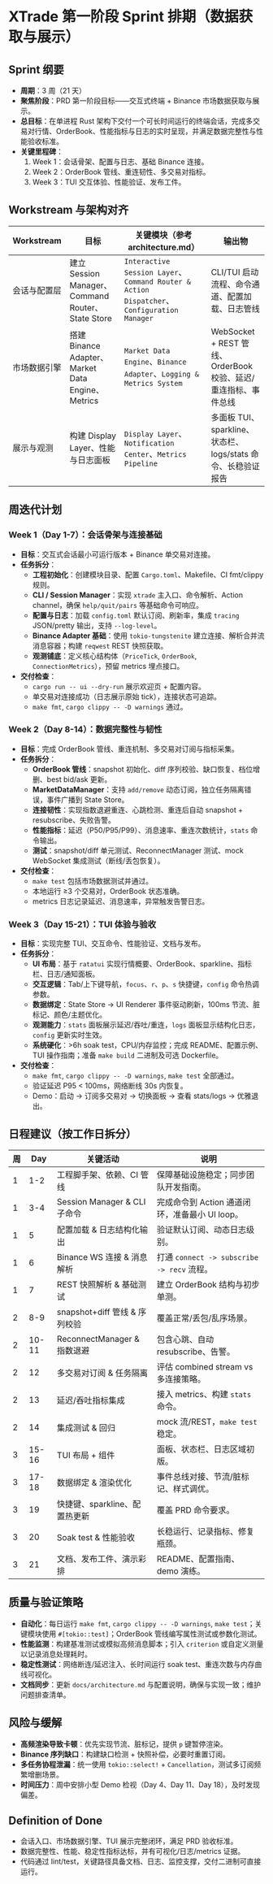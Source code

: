 # XTrade 第一阶段 Sprint 排期（数据获取与展示）

## Sprint 纲要
- **周期**：3 周（21 天）
- **聚焦阶段**：PRD 第一阶段目标——交互式终端 + Binance 市场数据获取与展示。
- **总目标**：在单进程 Rust 架构下交付一个可长时间运行的终端会话，完成多交易对行情、OrderBook、性能指标与日志的实时呈现，并满足数据完整性与性能验收标准。
- **关键里程碑**：
  1. Week 1：会话骨架、配置与日志、基础 Binance 连接。
  2. Week 2：OrderBook 管线、重连韧性、多交易对指标。
  3. Week 3：TUI 交互体验、性能验证、发布工件。

## Workstream 与架构对齐
| Workstream | 目标 | 关键模块（参考 architecture.md） | 输出物 |
| --- | --- | --- | --- |
| 会话与配置层 | 建立 Session Manager、Command Router、State Store | `Interactive Session Layer`、`Command Router & Action Dispatcher`、`Configuration Manager` | CLI/TUI 启动流程、命令通道、配置加载、日志管线 |
| 市场数据引擎 | 搭建 Binance Adapter、Market Data Engine、Metrics | `Market Data Engine`、`Binance Adapter`、`Logging & Metrics System` | WebSocket + REST 管线、OrderBook 校验、延迟/重连指标、事件总线 |
| 展示与观测 | 构建 Display Layer、性能与日志面板 | `Display Layer`、`Notification Center`、`Metrics Pipeline` | 多面板 TUI、sparkline、状态栏、logs/stats 命令、长稳验证报告 |

## 周迭代计划

### Week 1（Day 1-7）：会话骨架与连接基础
- **目标**：交互式会话最小可运行版本 + Binance 单交易对连接。
- **任务拆分**：
  - **工程初始化**：创建模块目录、配置 `Cargo.toml`、Makefile、CI fmt/clippy 规则。
  - **CLI / Session Manager**：实现 `xtrade` 主入口、命令解析、Action channel，确保 `help/quit/pairs` 等基础命令可响应。
  - **配置与日志**：加载 `config.toml` 默认订阅、刷新率，集成 `tracing` JSON/pretty 输出，支持 `--log-level`。
  - **Binance Adapter 基础**：使用 `tokio-tungstenite` 建立连接、解析合并流消息容器；构建 `reqwest` REST 快照获取。
  - **观测铺底**：定义核心结构体（`PriceTick`, `OrderBook`, `ConnectionMetrics`），预留 metrics 埋点接口。
- **交付检查**：
  - `cargo run -- ui --dry-run` 展示欢迎页 + 配置内容。
  - 单交易对连接成功（日志展示原始 tick），连接状态可追踪。
  - `make fmt`, `cargo clippy -- -D warnings` 通过。

### Week 2（Day 8-14）：数据完整性与韧性
- **目标**：完成 OrderBook 管线、重连机制、多交易对订阅与指标采集。
- **任务拆分**：
  - **OrderBook 管线**：snapshot 初始化、diff 序列校验、缺口恢复、档位增删、best bid/ask 更新。
  - **MarketDataManager**：支持 `add/remove` 动态订阅，独立任务隔离错误，事件广播到 State Store。
  - **连接韧性**：实现指数退避重连、心跳检测、重连后自动 snapshot + resubscribe、失败告警。
  - **性能指标**：延迟（P50/P95/P99）、消息速率、重连次数统计，`stats` 命令输出。
  - **测试**：snapshot/diff 单元测试、ReconnectManager 测试、mock WebSocket 集成测试（断线/丢包恢复）。
- **交付检查**：
  - `make test` 包括市场数据测试并通过。
  - 本地运行 ≥3 个交易对，OrderBook 状态准确。
  - metrics 日志记录延迟、消息速率，异常触发告警日志。

### Week 3（Day 15-21）：TUI 体验与验收
- **目标**：实现完整 TUI、交互命令、性能验证、文档与发布。
- **任务拆分**：
  - **UI 布局**：基于 `ratatui` 实现行情概要、OrderBook、sparkline、指标栏、日志/通知面板。
  - **交互逻辑**：Tab/上下键导航，`focus`、`r`、`p`、`s` 快捷键，`config` 命令热调参数。
  - **数据绑定**：State Store → UI Renderer 事件驱动刷新，100ms 节流、脏标记、颜色/主题优化。
  - **观测能力**：`stats` 面板展示延迟/吞吐/重连，`logs` 面板显示结构化日志，`config` 更新实时生效。
  - **系统硬化**：>6h soak test，CPU/内存监控；完成 README、配置示例、TUI 操作指南；准备 `make build` 二进制及可选 Dockerfile。
- **交付检查**：
  - `make fmt`, `cargo clippy -- -D warnings`, `make test` 全部通过。
  - 验证延迟 P95 < 100ms，网络断线 30s 内恢复。
  - Demo：启动 → 订阅多交易对 → 切换面板 → 查看 stats/logs → 优雅退出。

## 日程建议（按工作日拆分）
| 周 | Day | 关键活动 | 说明 |
| --- | --- | --- | --- |
| 1 | 1-2 | 工程脚手架、依赖、CI 管线 | 保障基础设施稳定；同步团队开发指南。 |
| 1 | 3-4 | Session Manager & CLI 子命令 | 完成命令到 Action 通道闭环，准备最小 UI loop。 |
| 1 | 5 | 配置加载 & 日志结构化输出 | 验证默认订阅、动态日志级别。 |
| 1 | 6 | Binance WS 连接 & 消息解析 | 打通 `connect -> subscribe -> recv` 流程。 |
| 1 | 7 | REST 快照解析 & 基础测试 | 建立 OrderBook 结构与初步单测。 |
| 2 | 8-9 | snapshot+diff 管线 & 序列校验 | 覆盖正常/丢包/乱序场景。 |
| 2 | 10-11 | ReconnectManager & 指数退避 | 包含心跳、自动 resubscribe、告警。 |
| 2 | 12 | 多交易对订阅 & 任务隔离 | 评估 combined stream vs 多连接策略。 |
| 2 | 13 | 延迟/吞吐指标集成 | 接入 metrics、构建 `stats` 命令。 |
| 2 | 14 | 集成测试 & 回归 | mock 流/REST，`make test` 稳定。 |
| 3 | 15-16 | TUI 布局 + 组件 | 面板、状态栏、日志区域初版。 |
| 3 | 17-18 | 数据绑定 & 渲染优化 | 事件总线对接、节流/脏标记、样式调优。 |
| 3 | 19 | 快捷键、sparkline、配置热更新 | 覆盖 PRD 命令要求。 |
| 3 | 20 | Soak test & 性能验收 | 长稳运行、记录指标、修复瓶颈。 |
| 3 | 21 | 文档、发布工件、演示彩排 | README、配置指南、demo 演练。 |

## 质量与验证策略
- **自动化**：每日运行 `make fmt`, `cargo clippy -- -D warnings`, `make test`；关键模块使用 `#[tokio::test]`；OrderBook 管线编写属性测试或参数化测试。
- **性能监测**：构建基准测试或模拟高频消息脚本；引入 `criterion` 或自定义测量以记录消息处理耗时。
- **稳定性测试**：网络断连/延迟注入、长时间运行 soak test、重连次数与内存曲线可视化。
- **文档同步**：更新 `docs/architecture.md` 与配置说明，确保与实现一致；维护问题排查清单。

## 风险与缓解
- **高频渲染导致卡顿**：优先实现节流、脏标记，提供 `p` 键暂停渲染。
- **Binance 序列缺口**：构建缺口检测 + 快照补偿，必要时重置订阅。
- **多任务协程泄漏**：统一使用 `tokio::select!` + `Cancellation`，测试多订阅频繁增删场景。
- **时间压力**：周中安排小型 Demo 检视（Day 4、Day 11、Day 18），及时发现偏差。

## Definition of Done
- 会话入口、市场数据引擎、TUI 展示完整闭环，满足 PRD 验收标准。
- 数据完整性、性能、稳定性指标达标，并有可视化/日志/metrics 证据。
- 代码通过 lint/test，关键路径具备文档、日志、监控支撑，交付二进制可直接运行。
